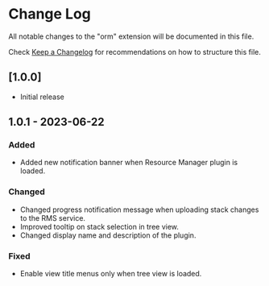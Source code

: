 # Change Log

All notable changes to the "orm" extension will be documented in this file.

Check [Keep a Changelog](http://keepachangelog.com/) for recommendations on how to structure this file.

## [1.0.0]

- Initial release

## 1.0.1 - 2023-06-22

### Added

- Added new notification banner when Resource Manager plugin is loaded.

### Changed

- Changed progress notification message when uploading stack changes to the RMS service.
- Improved tooltip on stack selection in tree view.
- Changed display name and description of the plugin.

### Fixed

- Enable view title menus only when tree view is loaded.

